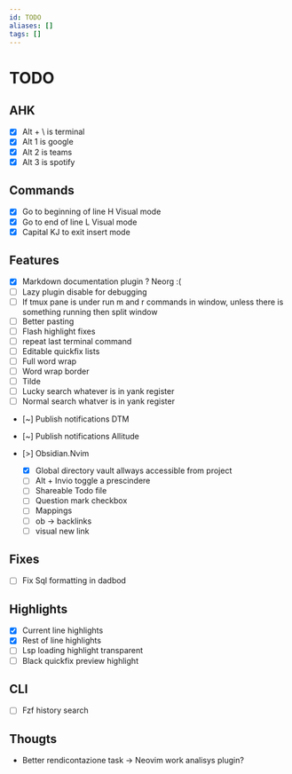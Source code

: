 ```yaml
---
id: TODO
aliases: []
tags: []
---
```


# TODO
## AHK
- [x] Alt + \ is terminal
- [x] Alt 1 is google
- [x] Alt 2 is teams
- [x] Alt 3 is spotify

## Commands
- [x] Go to beginning of line H  Visual mode
- [x] Go to end of line L Visual mode
- [x] Capital KJ to exit insert mode	

## Features
- [x] Markdown documentation plugin ? Neorg :(
- [ ] Lazy plugin disable for debugging
- [ ] If tmux pane is under run m and r commands in window, unless there is something running then split window
- [ ] Better pasting
- [ ] Flash highlight fixes
- [ ] repeat last terminal command
- [ ] Editable quickfix lists
- [ ] Full word wrap
- [ ] Word wrap border
- [ ] Tilde
- [ ] Lucky search whatever is in yank register
- [ ] Normal search whatver is in yank register
- [~] Publish notifications DTM 
- [~] Publish notifications Allitude

- [>] Obsidian.Nvim
    - [x] Global directory vault allways accessible from project
    - [ ] Alt + Invio toggle a prescindere
    - [ ] Shareable Todo file
    - [ ] Question mark checkbox
    - [ ] Mappings
	- [ ] <leader>ob -> backlinks
	- [ ] visual new link

## Fixes
- [ ] Fix Sql formatting in dadbod
    <!--NOTE: I think it has something to do with the fact that the formatters are different -->
    <!-- depending on if i'm using sqlserver or mysql or whatever, so i should probably -->
    <!-- figure out a way to handle this.. -->

## Highlights
- [x] Current line highlights
- [x] Rest of line highlights
- [ ] Lsp loading highlight transparent
- [ ] Black quickfix preview highlight

## CLI
- [ ] Fzf history search

## Thougts
- Better rendicontazione task -> Neovim work analisys plugin?
